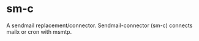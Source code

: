 sm-c
====

A sendmail replacement/connector. Sendmail-connector (sm-c) connects mailx or cron with msmtp.
